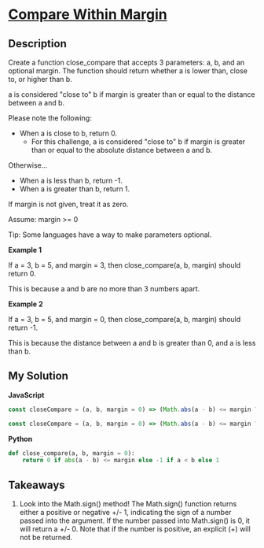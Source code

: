 # [Compare Within Margin](https://www.codewars.com/kata/56453a12fcee9a6c4700009c)

## Description

Create a function close_compare that accepts 3 parameters: a, b, and an optional margin. The function should return whether a is lower than, close to, or higher than b.

a is considered "close to" b if margin is greater than or equal to the distance between a and b.

Please note the following:

- When a is close to b, return 0.
  - For this challenge, a is considered "close to" b if margin is greater than or equal to the absolute distance between a and b.

Otherwise...

- When a is less than b, return -1.
- When a is greater than b, return 1.

If margin is not given, treat it as zero.

Assume: margin >= 0

Tip: Some languages have a way to make parameters optional.

**Example 1**

If a = 3, b = 5, and margin = 3, then close_compare(a, b, margin) should return 0.

This is because a and b are no more than 3 numbers apart.

**Example 2**

If a = 3, b = 5, and margin = 0, then close_compare(a, b, margin) should return -1.

This is because the distance between a and b is greater than 0, and a is less than b.

## My Solution

**JavaScript**

```js
const closeCompare = (a, b, margin = 0) => (Math.abs(a - b) <= margin ? 0 : a < b ? -1 : 1);
```

```js
const closeCompare = (a, b, margin = 0) => (Math.abs(a - b) <= margin ? 0 : Math.sign(a - b));
```

**Python**

```py
def close_compare(a, b, margin = 0):
    return 0 if abs(a - b) <= margin else -1 if a < b else 1
```

## Takeaways

1. Look into the Math.sign() method!
   The Math.sign() function returns either a positive or negative +/- 1, indicating the sign of a number passed into the argument.
   If the number passed into Math.sign() is 0, it will return a +/- 0.
   Note that if the number is positive, an explicit (+) will not be returned.
